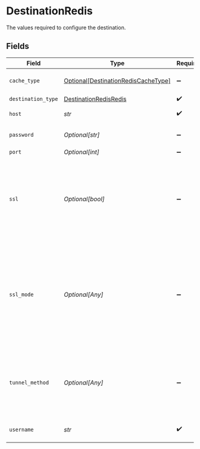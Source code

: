 # DestinationRedis

The values required to configure the destination.


## Fields

| Field                                                                                                                                                             | Type                                                                                                                                                              | Required                                                                                                                                                          | Description                                                                                                                                                       | Example                                                                                                                                                           |
| ----------------------------------------------------------------------------------------------------------------------------------------------------------------- | ----------------------------------------------------------------------------------------------------------------------------------------------------------------- | ----------------------------------------------------------------------------------------------------------------------------------------------------------------- | ----------------------------------------------------------------------------------------------------------------------------------------------------------------- | ----------------------------------------------------------------------------------------------------------------------------------------------------------------- |
| `cache_type`                                                                                                                                                      | [Optional[DestinationRedisCacheType]](../../models/shared/destinationrediscachetype.md)                                                                           | :heavy_minus_sign:                                                                                                                                                | Redis cache type to store data in.                                                                                                                                |                                                                                                                                                                   |
| `destination_type`                                                                                                                                                | [DestinationRedisRedis](../../models/shared/destinationredisredis.md)                                                                                             | :heavy_check_mark:                                                                                                                                                | N/A                                                                                                                                                               |                                                                                                                                                                   |
| `host`                                                                                                                                                            | *str*                                                                                                                                                             | :heavy_check_mark:                                                                                                                                                | Redis host to connect to.                                                                                                                                         | localhost,127.0.0.1                                                                                                                                               |
| `password`                                                                                                                                                        | *Optional[str]*                                                                                                                                                   | :heavy_minus_sign:                                                                                                                                                | Password associated with Redis.                                                                                                                                   |                                                                                                                                                                   |
| `port`                                                                                                                                                            | *Optional[int]*                                                                                                                                                   | :heavy_minus_sign:                                                                                                                                                | Port of Redis.                                                                                                                                                    |                                                                                                                                                                   |
| `ssl`                                                                                                                                                             | *Optional[bool]*                                                                                                                                                  | :heavy_minus_sign:                                                                                                                                                | Indicates whether SSL encryption protocol will be used to connect to Redis. It is recommended to use SSL connection if possible.                                  |                                                                                                                                                                   |
| `ssl_mode`                                                                                                                                                        | *Optional[Any]*                                                                                                                                                   | :heavy_minus_sign:                                                                                                                                                | SSL connection modes. <br/>  <li><b>verify-full</b> - This is the most secure mode. Always require encryption and verifies the identity of the source database server |                                                                                                                                                                   |
| `tunnel_method`                                                                                                                                                   | *Optional[Any]*                                                                                                                                                   | :heavy_minus_sign:                                                                                                                                                | Whether to initiate an SSH tunnel before connecting to the database, and if so, which kind of authentication to use.                                              |                                                                                                                                                                   |
| `username`                                                                                                                                                        | *str*                                                                                                                                                             | :heavy_check_mark:                                                                                                                                                | Username associated with Redis.                                                                                                                                   |                                                                                                                                                                   |